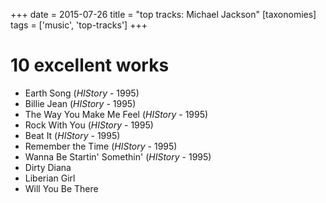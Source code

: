 +++
date = 2015-07-26
title = "top tracks: Michael Jackson"
[taxonomies]
tags = ['music', 'top-tracks']
+++

10 excellent works
==================

-   Earth Song (*HIStory* - 1995)
-   Billie Jean (*HIStory* - 1995)
-   The Way You Make Me Feel (*HIStory* - 1995)
-   Rock With You (*HIStory* - 1995)
-   Beat It (*HIStory* - 1995)
-   Remember the Time (*HIStory* - 1995)
-   Wanna Be Startin' Somethin' (*HIStory* - 1995)
-   Dirty Diana
-   Liberian Girl
-   Will You Be There
